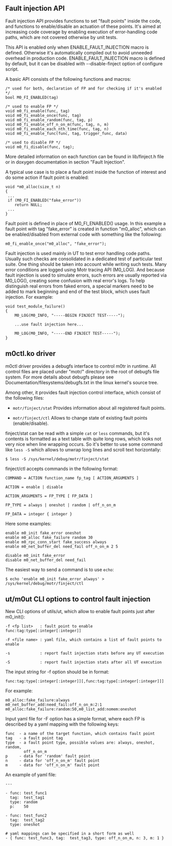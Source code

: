 Fault injection API
-------------------

Fault injection API provides functions to set "fault points" inside the code,
and functions to enable/disable an actuation of these points. It's aimed at
increasing code coverage by enabling execution of error-handling code paths,
which are not covered otherwise by unit tests.

This API is enabled only when ENABLE_FAULT_INJECTION macro is defined.
Otherwise it's automatically compiled out to avoid unneeded overhead in
production code. ENABLE_FAULT_INJECTION macro is defined by default, but it can
be disabled with --disable-finject option of configure script.

A basic API consists of the following functions and macros:

    /* used for both, declaration of FP and for checking if it's enabled */
    bool M0_FI_ENABLED(tag)

    /* used to enable FP */
    void m0_fi_enable(func, tag)
    void m0_fi_enable_once(func, tag)
    void m0_fi_enable_random(func, tag, p)
    void m0_fi_enable_off_n_on_m(func, tag, n, m)
    void m0_fi_enable_each_nth_time(func, tag, n)
    void m0_fi_enable_func(func, tag, trigger_func, data)

    /* used to disable FP */
    void m0_fi_disable(func, tag);

More detailed information on each function can be found in lib/finject.h file or
in doxygen documentation in section "Fault Injection".

A typical use case is to place a fault point inside the function of interest and
do some action if fault point is enabled:

    void *m0_alloc(size_t n)
    {
     ...
     if (M0_FI_ENABLED("fake_error"))
        return NULL;
     ...
    }

Fault point is defined in place of M0_FI_ENABLED() usage. In this example a
fault point with tag "fake_error" is created in function "m0_alloc", which can
be enabled/disabled from external code with something like the following:

    m0_fi_enable_once("m0_alloc", "fake_error");

Fault injection is used mainly in UT to test error handling code paths. Usually
such checks are consolidated in a dedicated test of particular test suite. One
thing should be taken into account while writing such tests. Many error
conditions are logged using Motr tracing API (M0_LOG). And because fault
injection is used to simulate errors, such errors are usually reported via
M0_LOG(), creating some confusion with real error's logs. To help distinguish
real errors from faked errors, a special markers need to be added to mark
beginning and end of the test block, which uses fault injection. For example:

    void test_module_failure()
    {
        M0_LOG(M0_INFO, "-----BEGIN FINJECT TEST-----");

        ...use fault injection here...

        M0_LOG(M0_INFO, "-----END FINJECT TEST-----");
    }


m0ctl.ko driver
---------------

m0ctl driver provides a debugfs interface to control m0tr in runtime. All
control files are placed under "motr/" directory in the root of debugfs file
system. For more details about debugfs please see
Documentation/filesystems/debugfs.txt in the linux kernel's source tree.

Among other, it provides fault injection control interface, which
consist of the following files:

* `motr/finject/stat`   Provides information about all registered fault
                        points.

* `motr/finject/ctl`    Allows to change state of existing fault points
                        (enable/disable).

finject/stat can be read with a simple `cat` or `less` commands, but it's
contents is formatted as a text table with quite long rows, which looks not very
nice when line wrapping occurs. So it's better to use some command like `less
-S` which allows to unwrap long lines and scroll text horizontally:

    $ less -S /sys/kernel/debug/motr/finject/stat

finject/ctl accepts commands in the following format:

    COMMAND = ACTION function_name fp_tag [ ACTION_ARGUMENTS ]

    ACTION = enable | disable

    ACTION_ARGUMENTS = FP_TYPE [ FP_DATA ]

    FP_TYPE = always | oneshot | random | off_n_on_m

    FP_DATA = integer { integer }

Here some examples:

    enable m0_init fake_error oneshot
    enable m0_alloc fake_failure random 30
    enable m0_rpc_conn_start fake_success always
    enable m0_net_buffer_del need_fail off_n_on_m 2 5

    disable m0_init fake_error
    disable m0_net_buffer_del need_fail

The easiest way to send a command is to use `echo`:

    $ echo 'enable m0_init fake_error always' > /sys/kernel/debug/motr/finject/ctl


ut/m0ut CLI options to control fault injection
----------------------------------------------

New CLI options of utils/ut, which allow to enable fault points just after
m0_init():

    -f <fp list>   : fault point to enable func:tag:type[:integer[:integer]]

    -F <file name> : yaml file, which contains a list of fault points to enable

    -s             : report fault injection stats before any UT execution

    -S             : report fault injection stats after all UT execution

The input string for -f option should be in format:

    func:tag:type[:integer[:integer]][,func:tag:type[:integer[:integer]]]

For example:

    m0_alloc:fake_failure:always
    m0_net_buffer_add:need_fail:off_n_on_m:2:1
    m0_alloc:fake_failure:random:50,m0_list_add:nomem:oneshot

Input yaml file for -F option has a simple format, where each FP is described by
a yaml mapping with the following keys:

    func  - a name of the target function, which contains fault point
    tag   - a fault point tag
    type  - a fault point type, possible values are: always, oneshot, random,
            off_n_on_m
    p     - data for 'random' fault point
    n     - data for 'off_n_on_m' fault point
    m     - data for 'off_n_on_m' fault point

An example of yaml file:

    ---

    - func: test_func1
      tag:  test_tag1
      type: random
      p:    50

    - func: test_func2
      tag:  test_tag2
      type: oneshot

    # yaml mappings can be specified in a short form as well
    - { func: test_func3, tag:  test_tag3, type: off_n_on_m, n: 3, m: 1 }


